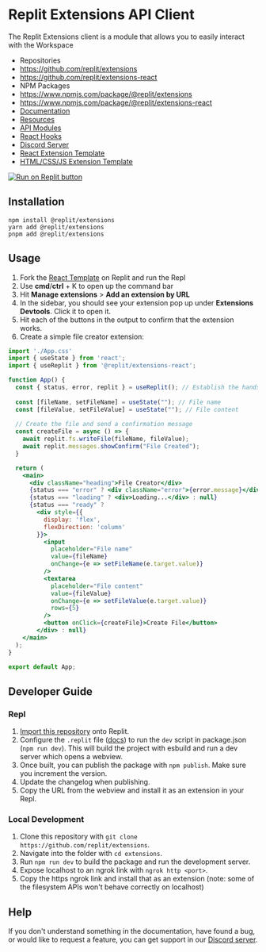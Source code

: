 # Replit Extensions API Client

The Replit Extensions client is a module that allows you to easily interact with the Workspace

 - Repositories
  - https://github.com/replit/extensions
  - https://github.com/replit/extensions-react
 - NPM Packages
  - https://www.npmjs.com/package/@replit/extensions
  - https://www.npmjs.com/package/@replit/extensions-react
 - [Documentation](https://docs.replit.com/extensions)
  - [Resources](https://docs.replit.com/extensions/resources)
  - [API Modules](https://docs.replit.com/extensions/category/api-reference)
  - [React Hooks](https://docs.replit.com/extensions/category/react-hooks)
 - [Discord Server](https://discord.gg/replit)
 - [React Extension Template](https://replit.com/@replit/React-Extension?v=1)
 - [HTML/CSS/JS Extension Template](https://replit.com/@replit/HTMLCSSJS-Extension?v=1)

[![Run on Replit button](https://user-images.githubusercontent.com/50180265/228865994-ccf7348e-ffb7-454e-bc4e-ce90df6c09bc.png)](https://replit.com/github/replit/extensions)

## Installation

```
npm install @replit/extensions
yarn add @replit/extensions
pnpm add @replit/extensions
```

## Usage

1. Fork the [React Template](https://replit.com/@replit/React-Extension?v=1) on Replit and run the Repl
2. Use **cmd**/**ctrl** + K to open up the command bar
3. Hit **Manage extensions** > **Add an extension by URL**
4. In the sidebar, you should see your extension pop up under **Extensions Devtools**.  Click it to open it.
5. Hit each of the buttons in the output to confirm that the extension works.
6. Create a simple file creator extension:

```jsx
import './App.css'
import { useState } from 'react';
import { useReplit } from '@replit/extensions-react';

function App() {
  const { status, error, replit } = useReplit(); // Establish the handshake with Replit
  
  const [fileName, setFileName] = useState(""); // File name
  const [fileValue, setFileValue] = useState(""); // File content
  
  // Create the file and send a confirmation message
  const createFile = async () => {
    await replit.fs.writeFile(fileName, fileValue); 
    await replit.messages.showConfirm("File Created");
  }

  return (
    <main>
      <div className="heading">File Creator</div>
      {status === "error" ? <div className="error">{error.message}</div> : null}
      {status === "loading" ? <div>Loading...</div> : null}
      {status === "ready" ?
        <div style={{
          display: 'flex',
          flexDirection: 'column'
        }}>
          <input
            placeholder="File name"
            value={fileName}
            onChange={e => setFileName(e.target.value)}
          />
          <textarea
            placeholder="File content"
            value={fileValue}
            onChange={e => setFileValue(e.target.value)}
            rows={5}
          />
          <button onClick={createFile}>Create File</button>
        </div> : null}
    </main>
  );
}

export default App;
```

## Developer Guide
### Repl

1. [Import this repository](https://replit.com/github/replit/extensions) onto Replit.
2. Configure the `.replit` file ([docs](https://docs.replit.com/programming-ide/configuring-repl)) to run the `dev` script in package.json (`npm run dev`).  This will build the project with esbuild and run a dev server which opens a webview.
3. Once built, you can publish the package with `npm publish`.  Make sure you increment the version.
4. Update the changelog when publishing.
5. Copy the URL from the webview and install it as an extension in your Repl.

### Local Development
1. Clone this repository with `git clone https://github.com/replit/extensions`.
2. Navigate into the folder with `cd extensions`.
3. Run `npm run dev` to build the package and run the development server.
4. Expose localhost to an ngrok link with `ngrok http <port>`.
5. Copy the https ngrok link and install that as an extension (note: some of the filesystem APIs won't behave correctly on localhost)

## Help
If you don't understand something in the documentation, have found a bug, or would like to request a feature, you can get support in our [Discord server](https://discord.gg/replit).
